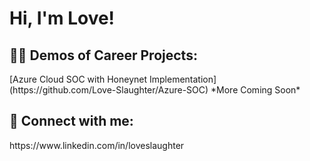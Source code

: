<h1>Hi, I'm Love!
<!--   <br/><a href="https://www.linkedin.com/in/loveslaughter">Programmer</a>, <a href="https://www.linkedin.com/in/loveslaughter/">Cybersecurity Professional</h1> -->

<h2>👨‍💻 Demos of Career Projects:</h2>
[Azure Cloud SOC with Honeynet Implementation] (https://github.com/Love-Slaughter/Azure-SOC)
*More Coming Soon*

<h2> 🤳 Connect with me:</h2>
https://www.linkedin.com/in/loveslaughter

<!--
**Love-Slaughter/Love-Slaughter** is a ✨ _special_ ✨ repository because its `README.md` (this file) appears on your GitHub profile.

Here are some ideas to get you started:

- 🔭 I’m currently working on ...
- 🌱 I’m currently learning ...
- 👯 I’m looking to collaborate on ...
- 🤔 I’m looking for help with ...
- 💬 Ask me about ...
- 📫 How to reach me: ...
- 😄 Pronouns: ...
- ⚡ Fun fact: ...
-->
